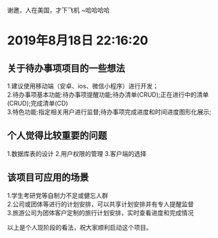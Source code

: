 
谢邀，人在美国，才下飞机
~哈哈哈哈

# 2019年8月18日 22:16:20
## 关于待办事项项目的一些想法
1.建议使用移动端（安卓、ios、微信小程序）进行开发；<br/>
2.待办事项基本功能:待办事项提醒功能;待办清单(CRUD);正在进行中的清单(CRUD);完成清单(CD)<br/>
3.特色功能:指定相关用户进行监督;待办事项完成进度和时间进度图形化展示;
## 个人觉得比较重要的问题
1.数据库表的设计
2.用户权限的管理
3.客户端的选择
## 该项目可应用的场景
1.学生考研党等自制力不足或健忘人群<br/>
2.公司或团体等进行的计划安排，可以共享计划安排并有专人提醒监督<br/>
3.旅游公司为团体客户定制的旅行计划安排，实时查看进度和完成情况<br/>

以上是个人现阶段的看法，祝大家顺利启动这个项目。<br/>
